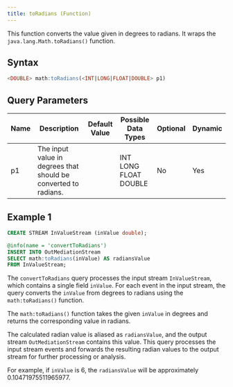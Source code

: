 ```yaml
---
title: toRadians (Function)
---
```


This function converts the value given in degrees to radians. It wraps the `java.lang.Math.toRadians()` function.

## Syntax

```sql
<DOUBLE> math:toRadians(<INT|LONG|FLOAT|DOUBLE> p1)
```

## Query Parameters

| Name | Description  | Default Value | Possible Data Types   | Optional | Dynamic |
|------|-----------------------------------------------------------------|---------------|-----------------------|----------|---------|
| p1   | The input value in degrees that should be converted to radians. |               | INT LONG FLOAT DOUBLE | No       | Yes     |

## Example 1

```sql
CREATE STREAM InValueStream (inValue double);

@info(name = 'convertToRadians')
INSERT INTO OutMediationStream
SELECT math:toRadians(inValue) AS radiansValue
FROM InValueStream;
```

The `convertToRadians` query processes the input stream `InValueStream`, which contains a single field `inValue`. For each event in the input stream, the query converts the `inValue` from degrees to radians using the `math:toRadians()` function.

The `math:toRadians()` function takes the given `inValue` in degrees and returns the corresponding value in radians.

The calculated radian value is aliased as `radiansValue`, and the output stream `OutMediationStream` contains this value. This query processes the input stream events and forwards the resulting radian values to the output stream for further processing or analysis.

For example, if `inValue` is 6, the `radiansValue` will be approximately 0.10471975511965977.
